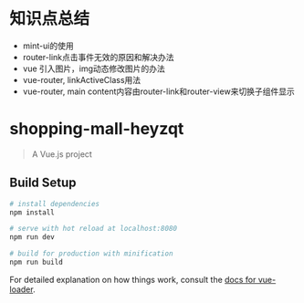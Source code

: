 # 知识点总结

+ mint-ui的使用
+ router-link点击事件无效的原因和解决办法
+ vue 引入图片，img动态修改图片的办法
+ vue-router, linkActiveClass用法
+ vue-router, main content内容由router-link和router-view来切换子组件显示

# shopping-mall-heyzqt

> A Vue.js project

## Build Setup

``` bash
# install dependencies
npm install

# serve with hot reload at localhost:8080
npm run dev

# build for production with minification
npm run build
```

For detailed explanation on how things work, consult the [docs for vue-loader](http://vuejs.github.io/vue-loader).
